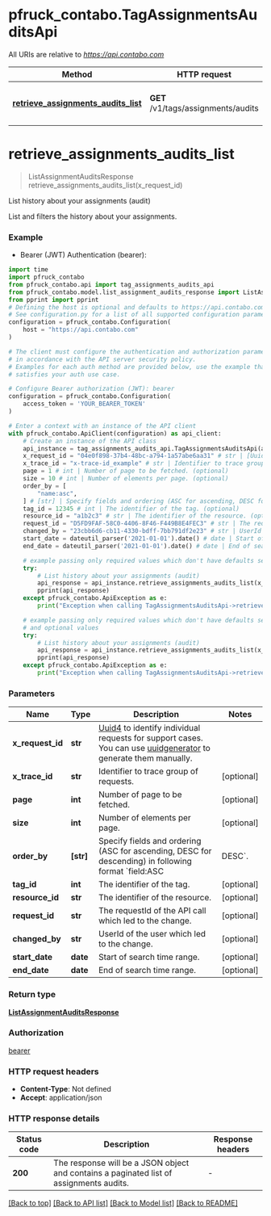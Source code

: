 # pfruck_contabo.TagAssignmentsAuditsApi

All URIs are relative to *https://api.contabo.com*

Method | HTTP request | Description
------------- | ------------- | -------------
[**retrieve_assignments_audits_list**](TagAssignmentsAuditsApi.md#retrieve_assignments_audits_list) | **GET** /v1/tags/assignments/audits | List history about your assignments (audit)


# **retrieve_assignments_audits_list**
> ListAssignmentAuditsResponse retrieve_assignments_audits_list(x_request_id)

List history about your assignments (audit)

List and filters the history about your assignments.

### Example

* Bearer (JWT) Authentication (bearer):

```python
import time
import pfruck_contabo
from pfruck_contabo.api import tag_assignments_audits_api
from pfruck_contabo.model.list_assignment_audits_response import ListAssignmentAuditsResponse
from pprint import pprint
# Defining the host is optional and defaults to https://api.contabo.com
# See configuration.py for a list of all supported configuration parameters.
configuration = pfruck_contabo.Configuration(
    host = "https://api.contabo.com"
)

# The client must configure the authentication and authorization parameters
# in accordance with the API server security policy.
# Examples for each auth method are provided below, use the example that
# satisfies your auth use case.

# Configure Bearer authorization (JWT): bearer
configuration = pfruck_contabo.Configuration(
    access_token = 'YOUR_BEARER_TOKEN'
)

# Enter a context with an instance of the API client
with pfruck_contabo.ApiClient(configuration) as api_client:
    # Create an instance of the API class
    api_instance = tag_assignments_audits_api.TagAssignmentsAuditsApi(api_client)
    x_request_id = "04e0f898-37b4-48bc-a794-1a57abe6aa31" # str | [Uuid4](https://en.wikipedia.org/wiki/Universally_unique_identifier#Version_4_(random)) to identify individual requests for support cases. You can use [uuidgenerator](https://www.uuidgenerator.net/version4) to generate them manually.
    x_trace_id = "x-trace-id_example" # str | Identifier to trace group of requests. (optional)
    page = 1 # int | Number of page to be fetched. (optional)
    size = 10 # int | Number of elements per page. (optional)
    order_by = [
        "name:asc",
    ] # [str] | Specify fields and ordering (ASC for ascending, DESC for descending) in following format `field:ASC|DESC`. (optional)
    tag_id = 12345 # int | The identifier of the tag. (optional)
    resource_id = "a1b2c3" # str | The identifier of the resource. (optional)
    request_id = "D5FD9FAF-58C0-4406-8F46-F449B8E4FEC3" # str | The requestId of the API call which led to the change. (optional)
    changed_by = "23cbb6d6-cb11-4330-bdff-7bb791df2e23" # str | UserId of the user which led to the change. (optional)
    start_date = dateutil_parser('2021-01-01').date() # date | Start of search time range. (optional)
    end_date = dateutil_parser('2021-01-01').date() # date | End of search time range. (optional)

    # example passing only required values which don't have defaults set
    try:
        # List history about your assignments (audit)
        api_response = api_instance.retrieve_assignments_audits_list(x_request_id)
        pprint(api_response)
    except pfruck_contabo.ApiException as e:
        print("Exception when calling TagAssignmentsAuditsApi->retrieve_assignments_audits_list: %s\n" % e)

    # example passing only required values which don't have defaults set
    # and optional values
    try:
        # List history about your assignments (audit)
        api_response = api_instance.retrieve_assignments_audits_list(x_request_id, x_trace_id=x_trace_id, page=page, size=size, order_by=order_by, tag_id=tag_id, resource_id=resource_id, request_id=request_id, changed_by=changed_by, start_date=start_date, end_date=end_date)
        pprint(api_response)
    except pfruck_contabo.ApiException as e:
        print("Exception when calling TagAssignmentsAuditsApi->retrieve_assignments_audits_list: %s\n" % e)
```


### Parameters

Name | Type | Description  | Notes
------------- | ------------- | ------------- | -------------
 **x_request_id** | **str**| [Uuid4](https://en.wikipedia.org/wiki/Universally_unique_identifier#Version_4_(random)) to identify individual requests for support cases. You can use [uuidgenerator](https://www.uuidgenerator.net/version4) to generate them manually. |
 **x_trace_id** | **str**| Identifier to trace group of requests. | [optional]
 **page** | **int**| Number of page to be fetched. | [optional]
 **size** | **int**| Number of elements per page. | [optional]
 **order_by** | **[str]**| Specify fields and ordering (ASC for ascending, DESC for descending) in following format &#x60;field:ASC|DESC&#x60;. | [optional]
 **tag_id** | **int**| The identifier of the tag. | [optional]
 **resource_id** | **str**| The identifier of the resource. | [optional]
 **request_id** | **str**| The requestId of the API call which led to the change. | [optional]
 **changed_by** | **str**| UserId of the user which led to the change. | [optional]
 **start_date** | **date**| Start of search time range. | [optional]
 **end_date** | **date**| End of search time range. | [optional]

### Return type

[**ListAssignmentAuditsResponse**](ListAssignmentAuditsResponse.md)

### Authorization

[bearer](../README.md#bearer)

### HTTP request headers

 - **Content-Type**: Not defined
 - **Accept**: application/json


### HTTP response details

| Status code | Description | Response headers |
|-------------|-------------|------------------|
**200** | The response will be a JSON object and contains a paginated list of assignments audits. |  -  |

[[Back to top]](#) [[Back to API list]](../README.md#documentation-for-api-endpoints) [[Back to Model list]](../README.md#documentation-for-models) [[Back to README]](../README.md)

